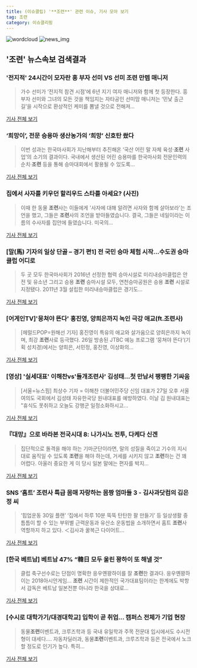 ```yaml
---
title: (이슈클립) '**조련**' 관련 이슈, 기사 모아 보기
tag: 조련
category: 이슈클리핑
---
```

![wordcloud](https://s3.ap-northeast-2.amazonaws.com/lyrics101-wordcloud/2018-08-31-1535695342.png)
![news_img](https://user-images.githubusercontent.com/42597476/44507050-1206f400-a6e4-11e8-8d98-7ffbfebb353f.png)
## **'**조련**'** 뉴스속보 검색결과
### '전지적' 24시간이 모자란 흥 부자 선미 VS 선미 **조련** 만렙 매니저

>가수 선미가 ‘전지적 참견 시점’에 6년 지기 여자 매니저와 함께 첫 등장한다. 흥부자 선미와 그녀의 모든 것을 책임지는 자타공인 선미맘 매니저는 ‘민낯 출근길’을 시작으로 환상적인 케미를 뽐낼 것으로 전해져...

<a href="http://enews24.tving.com/news/article.asp?nsID=1299950" target="_blank">기사 전체 보기</a>

### ‘희망이’, 전문 승용마 생산농가의 ‘희망’ 신호탄 쐈다

>이번 성과는 한국마사회가 지난해부터 추진해온 ‘국산 어린 말 자체 육성·**조련** 사업’의 소기의 결과이다. 국내에서 생산된 어린 승용마를 한국마사회 전문인력의 순치·**조련** 등을 통해 승마대회에서 활용될 수 있도록...

<a href="http://www.horsebiz.co.kr/hbns/new_hbns/index.phtml?mode=view&vcode=601004&view_id=20180003119" target="_blank">기사 전체 보기</a>

### 집에서 사자를 키우던 할리우드 스타를 아세요? (사진)

>이때 한 동물 **조련**사는 이들에게 '사자에 대해 알려면 사자와 함께 살아보라'는 조언을 했고, 그들은 **조련**사의 조언을 받아들였습니다.         결국, 그들은 네일이라는 이름의 수사자를 집안에 들였습니다.   미국의...

<a href="http://www.petzzi.com/bbs/board.php?bo_table=news&wr_id=4841%20url" target="_blank">기사 전체 보기</a>

### [말(馬) 기자의 일상 단골 – 경기 편1] 전 국민 승마 체험 시작…수도권 승마클럽 어디로

>두 곳 모두 한국마사회가 2016년 선정한 협력 승마시설로 미리내승마클럽은 안전 및 유소년 그리고 승용 **조련** 승마시설 모두, 연천승마공원은 승용 **조련** 시설로 지정됐다. 2011년 3월 설립한 미리내승마클럽은 경기도...

<a href="http://www.horsebiz.co.kr/hbns/new_hbns/index.phtml?mode=view&vcode=602001&view_id=20180003117" target="_blank">기사 전체 보기</a>

### [어게인TV]'뭉쳐야 뜬다' 홍진영, 양희은까지 녹인 극강 애교(ft.**조련**사)

>[헤럴드POP=원해선 기자] 홍진영이 특유의 애교와 살가움으로 양희은까지 녹이며, 최강 **조련**사로 등극했다. 26일 방송된 JTBC 예능 프로그램 ‘뭉쳐야 뜬다’(기획 성치경)에서는 양희은, 서민정, 홍진영, 이상화의...

<a href="http://biz.heraldcorp.com/view.php?ud=201808262227412997059_1" target="_blank">기사 전체 보기</a>

### [영상] '실세대표' 이해찬vs'들개**조련**사' 김성태...첫 만남서 팽팽한 기싸움

>   [서울=뉴스핌] 최상수 기자 = 이해찬 더불어민주당 신임 대표가 27일 오후 서울 여의도 국회에서 김성태 자유한국당 원내대표를 예방하였다. 이날 김 원내대표는 "휴식도 못취하고 오늘도 강행군 일정소화하시고...

<a href="http://www.newspim.com/news/view/20180827000426" target="_blank">기사 전체 보기</a>

### 『대망』으로 바라본 전국시대 8: 나가시노 전투, 다케다 신겐

>집단적으로 돌격을 해야 하는 기마군단이라면, 말의 성질을 죽이고 기수의 지시대로 움직일 수 있도록 **조련**을 해야 하는데, 거세를 시키지 않고 **조련**하는 건 꽤 어렵다. 아울러 중요한 게 이 당시 일본 말에는 편자를 박지...

<a href="https://www.ddanzi.com/ddanziNews/521650901" target="_blank">기사 전체 보기</a>

### SNS ‘홈트’ **조련**사 특급 몸매 자랑하는 몸짱 엄마들 3 - 김사과닷컴의 김은정 씨

>‘힙업운동 30일 플랜’ ‘집에서 하루 10분 뚝뚝 탄탄한 팔 만들기’ 등 일상생활 중 틈틈이 할 수 있는 부위별 근력운동과 유산소 운동법을 소개하면서 홈트 **조련**사 역할까지 하고 있다. ＜김사과 꿀복근 다이어트...

<a href="http://woman.chosun.com/client/news/viw.asp?cate=C03&mcate=M1002&nNewsNumb=20180860696" target="_blank">기사 전체 보기</a>

### [한국 베트남] 베트남 47% “韓日 모두 울린 꽝하이 또 해낼 것”

>클럽 축구선수로는 단점이 명확한 응우옌꽝하이를 잘 **조련**한 결과다. 응우옌꽝하이는 2018아시안게임... **조련** 시간이 제한적인 국가대표팀이라는 한계에도 박항서 감독은 베트남 일본전뿐 아니라 한국을 상대로...

<a href="http://sports.mk.co.kr/view.php?year=2018&no=541992" target="_blank">기사 전체 보기</a>

### [수시로 대학가기/대경대학교] 입학이 곧 취업… 캠퍼스 전체가 기업 현장

>동물**조련**이벤트과, 크루즈학과 등 국내 유일학과 주목 전문대 입시에서도 수시전형이 대세다.... 자동차딜러과, 동물**조련**이벤트과, 크루즈학과 등은 전국에서 노크할 정도로 인기가 높다. 특히...

<a href="http://news.unn.net/news/articleView.html?idxno=193610" target="_blank">기사 전체 보기</a>



